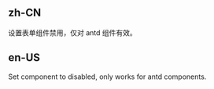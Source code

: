 ## zh-CN

设置表单组件禁用，仅对 antd 组件有效。

## en-US

Set component to disabled, only works for antd components.
